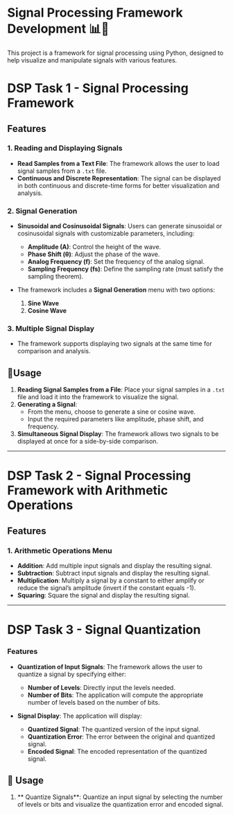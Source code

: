 # Signal Processing Framework Development 📊🧮
This project is a framework for signal processing using Python, designed to help visualize and manipulate signals with various features.

# DSP Task 1 - Signal Processing Framework
## Features

### 1. Reading and Displaying Signals
- **Read Samples from a Text File**: The framework allows the user to load signal samples from a `.txt` file.
- **Continuous and Discrete Representation**: The signal can be displayed in both continuous and discrete-time forms for better visualization and analysis.

### 2. Signal Generation
- **Sinusoidal and Cosinusoidal Signals**: Users can generate sinusoidal or cosinusoidal signals with customizable parameters, including:
  - **Amplitude (A)**: Control the height of the wave.
  - **Phase Shift (θ)**: Adjust the phase of the wave.
  - **Analog Frequency (f)**: Set the frequency of the analog signal.
  - **Sampling Frequency (fs)**: Define the sampling rate (must satisfy the sampling theorem).
  
- The framework includes a **Signal Generation** menu with two options:
  1. **Sine Wave**
  2. **Cosine Wave**

### 3. Multiple Signal Display
- The framework supports displaying two signals at the same time for comparison and analysis.

## 🎯Usage
1. **Reading Signal Samples from a File**: Place your signal samples in a `.txt` file and load it into the framework to visualize the signal.
2. **Generating a Signal**:
   - From the menu, choose to generate a sine or cosine wave.
   - Input the required parameters like amplitude, phase shift, and frequency.
3. **Simultaneous Signal Display**: The framework allows two signals to be displayed at once for a side-by-side comparison.


---

# DSP Task 2 - Signal Processing Framework with Arithmetic Operations
## Features

### 1. Arithmetic Operations Menu
- **Addition**: Add multiple input signals and display the resulting signal.
- **Subtraction**: Subtract input signals and display the resulting signal.
- **Multiplication**: Multiply a signal by a constant to either amplify or reduce the signal’s amplitude (invert if the constant equals -1).
- **Squaring**: Square the signal and display the resulting signal.


---


# DSP Task 3 - Signal Quantization

### Features

- **Quantization of Input Signals**: The framework allows the user to quantize a signal by specifying either:
  - **Number of Levels**: Directly input the levels needed.
  - **Number of Bits**: The application will compute the appropriate number of levels based on the number of bits.

- **Signal Display**: The application will display:
  - **Quantized Signal**: The quantized version of the input signal.
  - **Quantization Error**: The error between the original and quantized signal.
  - **Encoded Signal**: The encoded representation of the quantized signal.
    
## 🎯 Usage
1. ** Quantize Signals**: Quantize an input signal by selecting the number of levels or bits and visualize the quantization error and encoded signal.


